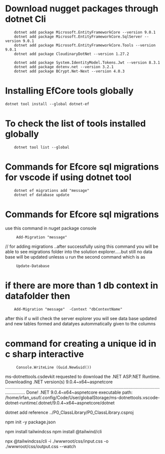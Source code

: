 # Download nugget packages through dotnet Cli 

        dotnet add package Microsoft.EntityFrameworkCore --version 9.0.1
        dotnet add package Microsoft.EntityFrameworkCore.SqlServer --version 9.0.1
        dotnet add package Microsoft.EntityFrameworkCore.Tools --version 9.0.1
        dotnet add package CloudinaryDotNet --version 1.27.2

        dotnet add package System.IdentityModel.Tokens.Jwt --version 8.3.1
        dotnet add package dotenv.net --version 3.2.1
        dotnet add package BCrypt.Net-Next --version 4.0.3


# Installing EfCore tools globally 

	dotnet tool install --global dotnet-ef


# To check the list of tools installed globally 
        dotnet tool list --global

# Commands for Efcore sql migrations for vscode if using dotnet tool

        dotnet ef migrations add "message"
        dotnet ef database update



# Commands for Efcore sql migrations 

 use this command in nuget package console 

         Add-Migration "message"  

        

 // for adding migrations ..after successfully using this command you 
will be able to see migrations folder into the solution explorer.....but still no data base will
 be updated unlesss u run the second command  which is as 


         Update-Database
        




# if there are more than 1 db context in datafolder then 

        Add-Migration "message"  -Context "dbContextName"

after this if u will check the server explorer you will see data base updated and new tables formed and
datatyes autommatically given to the columns 




#  command for creating a unique id in c sharp interactive


         Console.WriteLine (Guid.NewGuid())




ms-dotnettools.csdevkit requested to download the .NET ASP.NET Runtime.
Downloading .NET version(s) 9.0.4~x64~aspnetcore ............................................................................................................................................ Done!
.NET 9.0.4~x64~aspnetcore executable path: /home/irfan_usuf/.config/Code/User/globalStorage/ms-dotnettools.vscode-dotnet-runtime/.dotnet/9.0.4~x64~aspnetcore/dotnet



 dotnet add reference ../P0_ClassLibrary/P0_ClassLibrary.csproj





npm init -y      package.json

npm install tailwindcss
npm install @tailwind/cli

 npx @tailwindcss/cli -i ./wwwroot/css/input.css -o ./wwwroot/css/output.css --watch